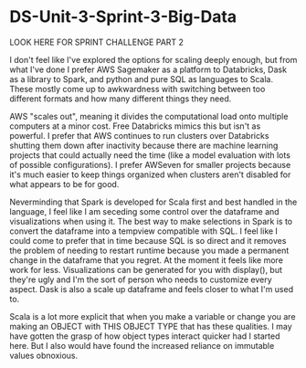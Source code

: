 # DS-Unit-3-Sprint-3-Big-Data
LOOK HERE FOR SPRINT CHALLENGE PART 2

I don't feel like I've explored the options for scaling deeply enough, but from what I've done I prefer AWS Sagemaker as a platform to Databricks, Dask as a library to Spark, and python and pure SQL as languages to Scala. These mostly come up to awkwardness with switching between too different formats and how many different things they need.

AWS "scales out", meaning it divides the computational load onto multiple computers at a minor cost. Free Databricks mimics this but isn't as powerful. I prefer that AWS continues to run clusters over Databricks shutting them down after inactivity because there are machine learning projects that could actually need the time (like a model evaluation with lots of possible configurations). I prefer AWSeven for smaller projects because it's much easier to keep things organized when clusters aren't disabled for what appears to be for good.

Neverminding that Spark is developed for Scala first and best handled in the language, I feel like I am seceding some control over the dataframe and visualizations when using it. The best way to make selections in Spark is to convert the dataframe into a tempview compatible with SQL. I feel like I could come to prefer that in time because SQL is so direct and it removes the problem of needing to restart runtime because you made a permanent change in the dataframe that you regret. At the moment it feels like more work for less. Visualizations can be generated for you with display(), but they're ugly and I'm the sort of person who needs to customize every aspect. Dask is also a scale up dataframe and feels closer to what I'm used to.

Scala is a lot more explicit that when you make a variable or change you are making an OBJECT with THIS OBJECT TYPE that has these qualities. I may have gotten the grasp of how object types interact quicker had I started here. But I also would have found the increased reliance on immutable values obnoxious.
